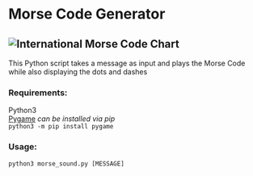 # Morse Code Generator<br/>

![International Morse Code Chart](https://upload.wikimedia.org/wikipedia/commons/thumb/b/b5/International_Morse_Code.svg/1200px-International_Morse_Code.svg.png)
---
This Python script takes a message as input and plays the Morse Code while also displaying the dots and dashes
### Requirements:
Python3<br/>
[Pygame](https://www.pygame.org/docs/) *can be installed via pip*<br/>
```python3 -m pip install pygame```
### Usage:
```python3 morse_sound.py [MESSAGE]```
